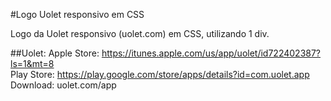 #Logo Uolet responsivo em CSS

Logo da Uolet responsivo (uolet.com) em CSS, utilizando 1 div.

##Uolet:
Apple Store: https://itunes.apple.com/us/app/uolet/id722402387?ls=1&mt=8 <br />
Play Store: https://play.google.com/store/apps/details?id=com.uolet.app <br />
Download: uolet.com/app